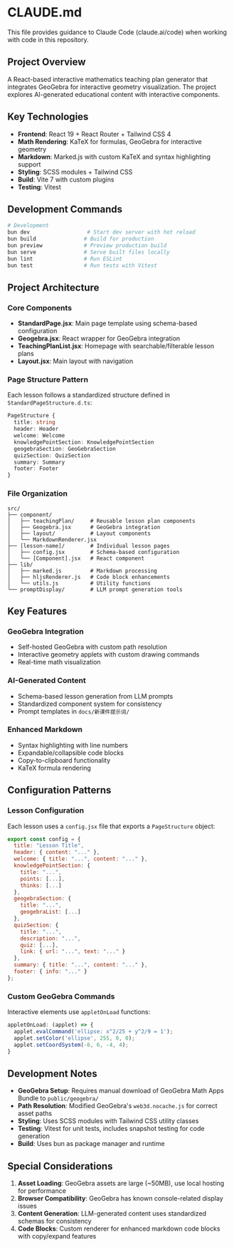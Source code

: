# CLAUDE.md

This file provides guidance to Claude Code (claude.ai/code) when working with code in this repository.

## Project Overview

A React-based interactive mathematics teaching plan generator that integrates GeoGebra for interactive geometry visualization. The project explores AI-generated educational content with interactive components.

## Key Technologies

- **Frontend**: React 19 + React Router + Tailwind CSS 4
- **Math Rendering**: KaTeX for formulas, GeoGebra for interactive geometry
- **Markdown**: Marked.js with custom KaTeX and syntax highlighting support
- **Styling**: SCSS modules + Tailwind CSS
- **Build**: Vite 7 with custom plugins
- **Testing**: Vitest

## Development Commands

```bash
# Development
bun dev                  # Start dev server with hot reload
bun build               # Build for production
bun preview             # Preview production build
bun serve               # Serve built files locally
bun lint                # Run ESLint
bun test                # Run tests with Vitest
```

## Project Architecture

### Core Components

- **StandardPage.jsx**: Main page template using schema-based configuration
- **Geogebra.jsx**: React wrapper for GeoGebra integration
- **TeachingPlanList.jsx**: Homepage with searchable/filterable lesson plans
- **Layout.jsx**: Main layout with navigation

### Page Structure Pattern

Each lesson follows a standardized structure defined in `StandardPageStructure.d.ts`:

```typescript
PageStructure {
  title: string
  header: Header
  welcome: Welcome
  knowledgePointSection: KnowledgePointSection
  geogebraSection: GeoGebraSection
  quizSection: QuizSection
  summary: Summary
  footer: Footer
}
```

### File Organization

```
src/
├── component/
│   ├── teachingPlan/     # Reusable lesson plan components
│   ├── Geogebra.jsx      # GeoGebra integration
│   ├── layout/           # Layout components
│   └── MarkdownRenderer.jsx
├── [lesson-name]/        # Individual lesson pages
│   ├── config.jsx        # Schema-based configuration
│   └── [Component].jsx   # React component
├── lib/
│   ├── marked.js         # Markdown processing
│   ├── hljsRenderer.js   # Code block enhancements
│   └── utils.js          # Utility functions
└── promptDisplay/        # LLM prompt generation tools
```

## Key Features

### GeoGebra Integration
- Self-hosted GeoGebra with custom path resolution
- Interactive geometry applets with custom drawing commands
- Real-time math visualization

### AI-Generated Content
- Schema-based lesson generation from LLM prompts
- Standardized component system for consistency
- Prompt templates in `docs/新课件提示词/`

### Enhanced Markdown
- Syntax highlighting with line numbers
- Expandable/collapsible code blocks
- Copy-to-clipboard functionality
- KaTeX formula rendering

## Configuration Patterns

### Lesson Configuration
Each lesson uses a `config.jsx` file that exports a `PageStructure` object:

```javascript
export const config = {
  title: "Lesson Title",
  header: { content: "..." },
  welcome: { title: "...", content: "..." },
  knowledgePointSection: {
    title: "...",
    points: [...],
    thinks: [...]
  },
  geogebraSection: {
    title: "...",
    geogebraList: [...]
  },
  quizSection: {
    title: "...",
    description: "...",
    quiz: [...],
    link: { url: "...", text: "..." }
  },
  summary: { title: "...", content: "..." },
  footer: { info: "..." }
};
```

### Custom GeoGebra Commands
Interactive elements use `appletOnLoad` functions:

```javascript
appletOnLoad: (applet) => {
  applet.evalCommand('ellipse: x^2/25 + y^2/9 = 1');
  applet.setColor('ellipse', 255, 0, 0);
  applet.setCoordSystem(-6, 6, -4, 4);
}
```

## Development Notes

- **GeoGebra Setup**: Requires manual download of GeoGebra Math Apps Bundle to `public/geogebra/`
- **Path Resolution**: Modified GeoGebra's `web3d.nocache.js` for correct asset paths
- **Styling**: Uses SCSS modules with Tailwind CSS utility classes
- **Testing**: Vitest for unit tests, includes snapshot testing for code generation
- **Build**: Uses bun as package manager and runtime

## Special Considerations

1. **Asset Loading**: GeoGebra assets are large (~50MB), use local hosting for performance
2. **Browser Compatibility**: GeoGebra has known console-related display issues
3. **Content Generation**: LLM-generated content uses standardized schemas for consistency
4. **Code Blocks**: Custom renderer for enhanced markdown code blocks with copy/expand features